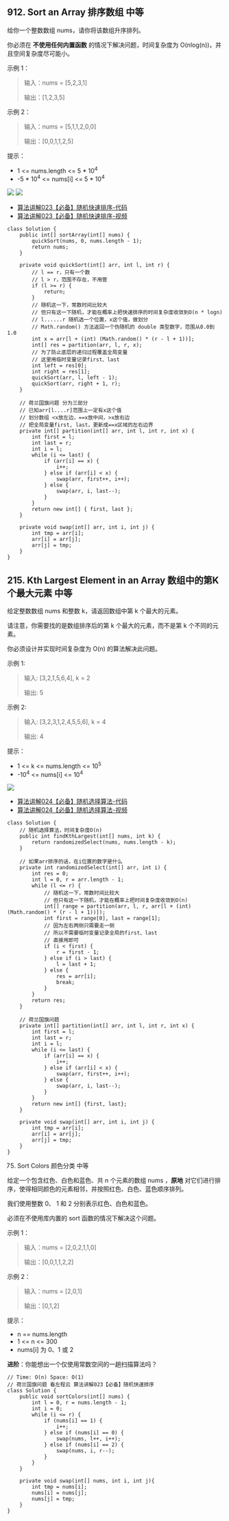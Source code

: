 ## 912. Sort an Array 排序数组 中等

给你一个整数数组 nums，请你将该数组升序排列。

你必须在 **不使用任何内置函数** 的情况下解决问题，时间复杂度为 O(nlog(n))，并且空间复杂度尽可能小。

示例 1：

> 输入：nums = [5,2,3,1]
> 
> 输出：[1,2,3,5]

示例 2：

> 输入：nums = [5,1,1,2,0,0]
> 
> 输出：[0,0,1,1,2,5]
 
提示：

- 1 <= nums.length <= 5 * 10<sup>4</sup>
- -5 * 10<sup>4</sup> <= nums[i] <= 5 * 10<sup>4</sup>

![](../../pictures/912_1.png "")
![](../../pictures/912_2.png "")

- [算法讲解023【必备】随机快速排序-代码](https://github.com/algorithmzuo/algorithm-journey/blob/main/src/class023/Code02_QuickSort.java)
- [算法讲解023【必备】随机快速排序-视频](https://www.bilibili.com/video/BV1cc411F7Y6/?share_source=copy_web&vd_source=59203eaa2a5b43acef991f52c90c9743)

```
class Solution {
    public int[] sortArray(int[] nums) {
        quickSort(nums, 0, nums.length - 1);
        return nums;
    }

    private void quickSort(int[] arr, int l, int r) {
        // l == r，只有一个数
        // l > r，范围不存在，不用管        
        if (l >= r) {
            return;
        }
        // 随机这一下，常数时间比较大
        // 但只有这一下随机，才能在概率上把快速排序的时间复杂度收敛到O(n * logn)
        // l......r 随机选一个位置，x这个值，做划分 
        // Math.random() 方法返回一个伪随机的 double 类型数字，范围从0.0到1.0
        int x = arr[l + (int) (Math.random() * (r - l + 1))];
        int[] res = partition(arr, l, r, x);
        // 为了防止底层的递归过程覆盖全局变量
        // 这里用临时变量记录first、last
        int left = res[0];
        int right = res[1];
        quickSort(arr, l, left - 1);
        quickSort(arr, right + 1, r);
    }

    // 荷兰国旗问题 分为三部分
    // 已知arr[l....r]范围上一定有x这个值
    // 划分数组 <x放左边，==x放中间，>x放右边
    // 把全局变量first, last，更新成==x区域的左右边界
    private int[] partition(int[] arr, int l, int r, int x) {
        int first = l;
        int last = r;
        int i = l;
        while (i <= last) {
            if (arr[i] == x) {
                i++;
            } else if (arr[i] < x) {
                swap(arr, first++, i++);
            } else {
                swap(arr, i, last--);
            }
        }
        return new int[] { first, last };
    }

    private void swap(int[] arr, int i, int j) {
        int tmp = arr[i];
        arr[i] = arr[j];
        arr[j] = tmp;
    }
}
```

## 215.  Kth Largest Element in an Array 数组中的第K个最大元素 中等

给定整数数组 nums 和整数 k，请返回数组中第 k 个最大的元素。

请注意，你需要找的是数组排序后的第 k 个最大的元素，而不是第 k 个不同的元素。

你必须设计并实现时间复杂度为 O(n) 的算法解决此问题。 

示例 1:

> 输入: [3,2,1,5,6,4], k = 2
> 
> 输出: 5
>

示例 2:

> 输入: [3,2,3,1,2,4,5,5,6], k = 4
> 
> 输出: 4
 
提示：

- 1 <= k <= nums.length <= 10<sup>5</sup>
- -10<sup>4</sup> <= nums[i] <= 10<sup>4</sup>

![](../../pictures/215_1.png "")

- [算法讲解024【必备】随机选择算法-代码](https://github.com/algorithmzuo/algorithm-journey/blob/main/src/class024/RandomizedSelect.java)
- [算法讲解024【必备】随机选择算法-视频](https://www.bilibili.com/video/BV1mN411b71K/?share_source=copy_web&vd_source=59203eaa2a5b43acef991f52c90c9743)

```
class Solution {
    // 随机选择算法，时间复杂度O(n)
    public int findKthLargest(int[] nums, int k) {
        return randomizedSelect(nums, nums.length - k);
    }

    // 如果arr排序的话，在i位置的数字是什么
    private int randomizedSelect(int[] arr, int i) {
        int res = 0;
        int l = 0, r = arr.length - 1;
        while (l <= r) {
			// 随机这一下，常数时间比较大
			// 但只有这一下随机，才能在概率上把时间复杂度收敛到O(n)            
            int[] range = partition(arr, l, r, arr[l + (int) (Math.random() * (r - l + 1))]);
            int first = range[0], last = range[1];
			// 因为左右两侧只需要走一侧
			// 所以不需要临时变量记录全局的first、last
			// 直接用即可            
            if (i < first) {
                r = first - 1;
            } else if (i > last) {
                l = last + 1;
            } else {
                res = arr[i];
                break;
            }
        }
        return res;
    }

    // 荷兰国旗问题
    private int[] partition(int[] arr, int l, int r, int x) {
        int first = l;
        int last = r;
        int i = l;
        while (i <= last) {
            if (arr[i] == x) {
                i++;
            } else if (arr[i] < x) {
                swap(arr, first++, i++);
            } else {
                swap(arr, i, last--);
            }
        }
        return new int[] {first, last};
    }

    private void swap(int[] arr, int i, int j) {
        int tmp = arr[i];
        arr[i] = arr[j];
        arr[j] = tmp;
    }
}
```

75. Sort Colors 颜色分类 中等

给定一个包含红色、白色和蓝色、共 n 个元素的数组 nums ，**原地** 对它们进行排序，使得相同颜色的元素相邻，并按照红色、白色、蓝色顺序排列。

我们使用整数 0、 1 和 2 分别表示红色、白色和蓝色。

必须在不使用库内置的 sort 函数的情况下解决这个问题。

示例 1：

> 输入：nums = [2,0,2,1,1,0]
> 
> 输出：[0,0,1,1,2,2]

示例 2：

> 输入：nums = [2,0,1]
> 
> 输出：[0,1,2]
 
提示：

- n == nums.length
- 1 <= n <= 300
- nums[i] 为 0、1 或 2

**进阶**：你能想出一个仅使用常数空间的一趟扫描算法吗？

```
// Time: O(n) Space: O(1)
// 荷兰国旗问题 看左程云 算法讲解023【必备】随机快速排序
class Solution {
    public void sortColors(int[] nums) {
        int l = 0, r = nums.length - 1;
        int i = 0;
        while (i <= r) {
            if (nums[i] == 1) {
                i++;
            } else if (nums[i] == 0) {
                swap(nums, l++, i++);
            } else if (nums[i] == 2) {
                swap(nums, i, r--);
            } 
        }
    }

    private void swap(int[] nums, int i, int j){
        int tmp = nums[i];
        nums[i] = nums[j];
        nums[j] = tmp;
    }
}
```